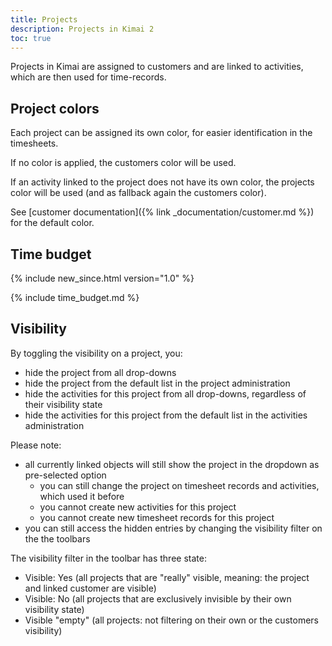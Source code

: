 ```yaml
---
title: Projects
description: Projects in Kimai 2
toc: true
---
```


Projects in Kimai are assigned to customers and are linked to activities, which are then used for time-records.

## Project colors

Each project can be assigned its own color, for easier identification in the timesheets.

If no color is applied, the customers color will be used.

If an activity linked to the project does not have its own color, the projects color will be used (and as fallback again the customers color).

See [customer documentation]({% link _documentation/customer.md %}) for the default color.

## Time budget
{% include new_since.html version="1.0" %}

{% include time_budget.md %}

## Visibility

By toggling the visibility on a project, you:
- hide the project from all drop-downs
- hide the project from the default list in the project administration
- hide the activities for this project from all drop-downs, regardless of their visibility state
- hide the activities for this project from the default list in the activities administration

Please note:
- all currently linked objects will still show the project in the dropdown as pre-selected option
  - you can still change the project on timesheet records and activities, which used it before
  - you cannot create new activities for this project
  - you cannot create new timesheet records for this project 
- you can still access the hidden entries by changing the visibility filter on the the toolbars 

The visibility filter in the toolbar has three state: 
- Visible: Yes (all projects that are "really" visible, meaning: the project and linked customer are visible)
- Visible: No (all projects that are exclusively invisible by their own visibility state)
- Visible "empty" (all projects: not filtering on their own or the customers visibility)
